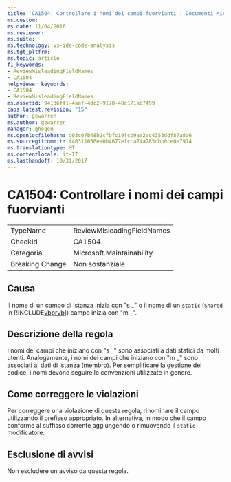 ```yaml
---
title: 'CA1504: Controllare i nomi dei campi fuorvianti | Documenti Microsoft'
ms.custom: 
ms.date: 11/04/2016
ms.reviewer: 
ms.suite: 
ms.technology: vs-ide-code-analysis
ms.tgt_pltfrm: 
ms.topic: article
f1_keywords:
- ReviewMisleadingFieldNames
- CA1504
helpviewer_keywords:
- CA1504
- ReviewMisleadingFieldNames
ms.assetid: 94136ff1-4aaf-4dc2-9170-48c171ab7499
caps.latest.revision: "15"
author: gewarren
ms.author: gewarren
manager: ghogen
ms.openlocfilehash: d03c07b48b2cfbfc19fcb9aa2ac4353ddf87a8a6
ms.sourcegitcommit: f40311056ea0b4677efcca74a285dbb0ce0e7974
ms.translationtype: MT
ms.contentlocale: it-IT
ms.lasthandoff: 10/31/2017
---
```

# <a name="ca1504-review-misleading-field-names"></a>CA1504: Controllare i nomi dei campi fuorvianti
|||  
|-|-|  
|TypeName|ReviewMisleadingFieldNames|  
|CheckId|CA1504|  
|Categoria|Microsoft.Maintainability|  
|Breaking Change|Non sostanziale|  
  
## <a name="cause"></a>Causa  
 Il nome di un campo di istanza inizia con "s _" o il nome di un `static` (`Shared` in [!INCLUDE[vbprvb](../code-quality/includes/vbprvb_md.md)]) campo inizia con "m _".  
  
## <a name="rule-description"></a>Descrizione della regola  
 I nomi dei campi che iniziano con "s _" sono associati a dati statici da molti utenti. Analogamente, i nomi dei campi che iniziano con "m _" sono associati ai dati di istanza (membro). Per semplificare la gestione del codice, i nomi devono seguire le convenzioni utilizzate in genere.  
  
## <a name="how-to-fix-violations"></a>Come correggere le violazioni  
 Per correggere una violazione di questa regola, rinominare il campo utilizzando il prefisso appropriato. In alternativa, in modo che il campo conforme al suffisso corrente aggiungendo o rimuovendo il `static` modificatore.  
  
## <a name="when-to-suppress-warnings"></a>Esclusione di avvisi  
 Non escludere un avviso da questa regola.